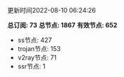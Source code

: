 更新时间2022-08-10 06:24:26

**总订阅: 73**
**总节点: 1867**
**有效节点: 652**
- ss节点: 427
- trojan节点: 153
- v2ray节点: 71
- ssr节点: 1
